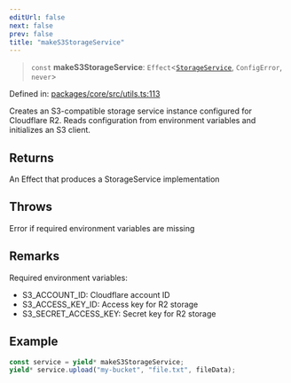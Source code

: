 ```yaml
---
editUrl: false
next: false
prev: false
title: "makeS3StorageService"
---
```


> `const` **makeS3StorageService**: `Effect`\<[`StorageService`](/api/utils/interfaces/storageservice/), `ConfigError`, `never`\>

Defined in: [packages/core/src/utils.ts:113](https://github.com/bitswired/foldcms/blob/e40d0cf35579f8d8914becd5acbabb5d0cdf8620/packages/core/src/utils.ts#L113)

Creates an S3-compatible storage service instance configured for Cloudflare R2.
Reads configuration from environment variables and initializes an S3 client.

## Returns

An Effect that produces a StorageService implementation

## Throws

Error if required environment variables are missing

## Remarks

Required environment variables:
- S3_ACCOUNT_ID: Cloudflare account ID
- S3_ACCESS_KEY_ID: Access key for R2 storage
- S3_SECRET_ACCESS_KEY: Secret key for R2 storage

## Example

```typescript
const service = yield* makeS3StorageService;
yield* service.upload("my-bucket", "file.txt", fileData);
```
